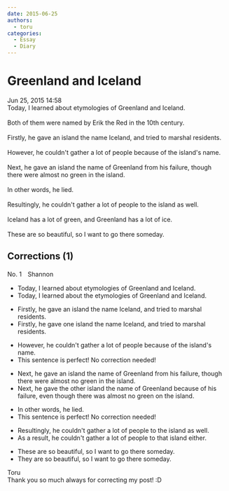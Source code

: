 ```yaml
---
date: 2015-06-25
authors:
  - toru
categories:
  - Essay
  - Diary
---
```


<h1 id="subject_show">Greenland and Iceland</h1>
<div class="date">Jun 25, 2015 14:58</div>
<div id="post"><div id="body_show_ori">
Today, I learned about etymologies of Greenland and Iceland.<br/><br/>Both of them were named by Erik the Red in the 10th century.<br/><br/>Firstly, he gave an island the name Iceland, and tried to marshal residents.<br/><br/>However, he couldn't gather a lot of people because of the island's name.<br/><br/>Next, he gave an island the name of Greenland from his failure, though there were almost no green in the island.<br/><br/>In other words, he lied.<br/><br/>Resultingly, he couldn't gather a lot of people to the island as well.<br/><br/>Iceland has a lot of green, and Greenland has a lot of ice.<br/><br/>These are so beautiful, so I want to go there someday.
</div></div>

<!-- more -->


## Corrections (1)
<div id="block"><div class="first_name"> No. 1　<span class="just_name">Shannon</span></div><div id="block2">
<ul class="correction_field">
<li class="incorrect">Today, I learned about etymologies of Greenland and Iceland.</li>
<li class="corrected correct">
Today, I learned about <span class="f_red">the</span> etymologies of Greenland and Iceland.
</li>
</ul>
<ul class="correction_field">
<li class="incorrect">Firstly, he gave an island the name Iceland, and tried to marshal residents.</li>
<li class="corrected correct">
Firstly, he gave <span class="f_red">one </span>island the name Iceland, and tried to marshal residents.
</li>
</ul>
<ul class="correction_field">
<li class="incorrect">However, he couldn't gather a lot of people because of the island's name.</li>
<li class="corrected perfect">This sentence is perfect! No correction needed!</li>
</ul>
<ul class="correction_field">
<li class="incorrect">Next, he gave an island the name of Greenland from his failure, though there were almost no green in the island.</li>
<li class="corrected correct">
Next, he gave <span class="f_red">the other </span>island the name of Greenland <span class="f_red">because of </span>his failure, <span class="f_red">even</span> though there <span class="f_red">was </span>almost no green <span class="f_red">on </span>the island.
</li>
</ul>
<ul class="correction_field">
<li class="incorrect">In other words, he lied.</li>
<li class="corrected perfect">This sentence is perfect! No correction needed!</li>
</ul>
<ul class="correction_field">
<li class="incorrect">Resultingly, he couldn't gather a lot of people to the island as well.</li>
<li class="corrected correct">
<span class="f_red">As a result</span>, he couldn't gather a lot of people to <span class="f_red">that</span> island <span class="f_red">either</span>.
</li>
</ul>
<ul class="correction_field">
<li class="incorrect">These are so beautiful, so I want to go there someday.</li>
<li class="corrected correct">
<span class="f_red">They </span>are so beautiful, <span class="sline">so</span> I want to go there someday.
</li>
</ul>
</div><div class="name"><span class="just_name">Toru</span><br>
Thank you so much always for correcting my post! :D
</div>
</div>
